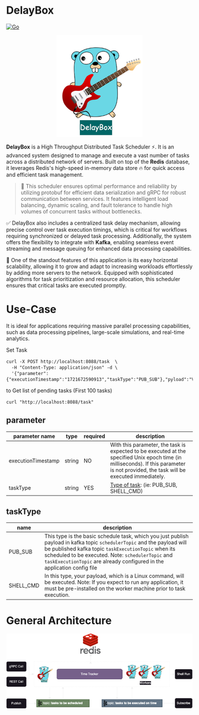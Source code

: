 # DelayBox


[![Go](https://github.com/ehsaniara/scheduler/actions/workflows/go.yml/badge.svg?branch=main)](https://github.com/ehsaniara/scheduler/actions/workflows/go.yml)


<p align="center">
  <img src="docs/delay-box-logo.png" alt="scheduler logo"/>
</p>

**DelayBox** is a High Throughput Distributed Task Scheduler ⚡. It is an advanced system designed to manage and execute a vast number of tasks across a distributed network of servers. Built on top of the **Redis** database, it leverages Redis's high-speed in-memory data store 🔥 for quick access and efficient task management.

> 🚀 This scheduler ensures optimal performance and reliability by utilizing protobuf for efficient data serialization and gRPC for robust communication between services. It features intelligent load balancing, dynamic scaling, and fault tolerance to handle high volumes of concurrent tasks without bottlenecks.

✅ DelayBox also includes a centralized task delay mechanism, allowing precise control over task execution timings, which is critical for workflows requiring synchronized or delayed task processing. Additionally, the system offers the flexibility to integrate with **Kafka**, enabling seamless event streaming and message queuing for enhanced data processing capabilities.

🎨 One of the standout features of this application is its easy horizontal scalability, allowing it to grow and adapt to increasing workloads effortlessly by adding more servers to the network. Equipped with sophisticated algorithms for task prioritization and resource allocation, this scheduler ensures that critical tasks are executed promptly.



# Use-Case

It is ideal for applications requiring massive parallel processing capabilities, such as data processing pipelines, large-scale simulations, and real-time analytics.

Set Task
```shell
curl -X POST http://localhost:8088/task  \
  -H "Content-Type: application/json" -d \
  '{"parameter":{"executionTimestamp":"1721672590913","taskType":"PUB_SUB"},"pyload":"VGVzdCBKYXkK"}'
```

to Get list of pending tasks (First 100 tasks)
```shell
curl "http://localhost:8088/task"
```

## parameter

| parameter name     | type   | required | description                                                                                                                                                                            |
|--------------------|--------|----------|----------------------------------------------------------------------------------------------------------------------------------------------------------------------------------------|
| executionTimestamp | string | NO       | With this parameter, the task is expected to be executed at the specified Unix epoch time (in milliseconds). If this parameter is not provided, the task will be executed immediately. |
| taskType           | string | YES      | [Type of task](#taskType): (ie: PUB_SUB, SHELL_CMD)                                                                                                                                    |




## taskType

| name      | description                                                                                                                                                                                                                                                                                                       |
|-----------|-------------------------------------------------------------------------------------------------------------------------------------------------------------------------------------------------------------------------------------------------------------------------------------------------------------------|
| PUB_SUB   | This type is the basic schedule task, which you just publish payload in kafka topic `schedulerTopic` and  the payload will be published kafka topic `taskExecutionTopic` when its scheduled to be executed. Note: `schedulerTopic` and `taskExecutionTopic` are already configured in the application config file |
| SHELL_CMD | In this type, your payload, which is a Linux command, will be executed. Note: If you expect to run any application, it must be pre-installed on the worker machine prior to task execution.                                                                                                                       |



# General Architecture

<p align="center">
  <img src="docs/diagram1.png" alt="General Architecture"/>
</p>
